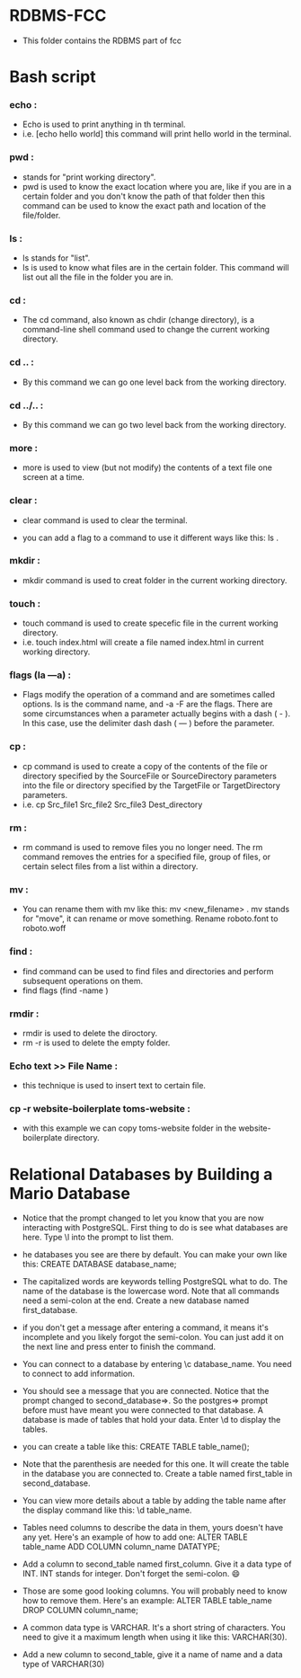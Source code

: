 # RDBMS-FCC
- This folder contains the RDBMS part of fcc



# Bash script
### echo :
- Echo is used to print anything in th terminal.
- i.e. [echo hello world] this command will print hello world in the terminal.

### pwd : 
   - stands for "print working directory".
   - pwd is used to know the exact location where you are, like if you are in a certain folder and you don't know the path of that folder then this command can be used to know the exact path and location of the file/folder.

### ls :  
   - ls stands for "list".
   - ls is used to know what files are in the certain folder. This command will list out all the file in the folder you are in.

### cd :
   - The cd command, also known as chdir (change directory), is a command-line shell command used to change the current working directory.

### cd .. :
   - By this command we can go one level back from the working directory.

### cd ../.. :
   - By this command we can go two level back from the working directory.

### more <filename> :
  - more is used to view (but not modify) the contents of a text file one screen at a time.

### clear :
- clear command is used to clear the terminal.

- you can add a flag to a command to use it different ways like this: ls <flag> . 
### mkdir :
- mkdir command is used to creat folder in the current working directory.

### touch :
- touch command is used to create specefic file in the current working directory.
- i.e. touch index.html will create a file named index.html in current working directory.

### flags (la —a) :
- Flags modify the operation of a command and are sometimes called options. ls is the command name, and -a -F are the flags. There are some circumstances when a parameter actually begins with a dash ( - ). In this case, use the delimiter dash dash ( — ) before the parameter.

### cp :
- cp command is used to create a copy of the contents of the file or directory specified by the SourceFile or SourceDirectory parameters into the file or directory specified by the TargetFile or TargetDirectory parameters.
- i.e. cp Src_file1 Src_file2 Src_file3 Dest_directory

### rm :
- rm command is used to remove files you no longer need. The rm command removes the entries for a specified file, group of files, or certain select files from a list within a directory.

### mv :
- You can rename them with mv like this: mv <filename> <new_filename> . mv stands for "move", it can rename or move something. Rename roboto.font to roboto.woff

### find :
- find command can be used to find files and directories and perform subsequent operations on them.
- find flags (find -name <filename>)

### rmdir :
-  rmdir is used to delete the diroctory.
- rm -r <folder> is used to delete the empty folder.

### Echo text >> File Name :
- this technique is used to insert text to certain file.

### cp -r website-boilerplate toms-website :
- with this example we can copy toms-website folder in the website-boilerplate directory.

# Relational Databases by Building a Mario Database

- Notice that the prompt changed to let you know that you are now interacting with PostgreSQL. First thing to do is see what databases are here. Type \l into the prompt to list them.


- he databases you see are there by default. You can make your own like this: CREATE DATABASE database_name;

- The capitalized words are keywords telling PostgreSQL what to do. The name of the database is the lowercase word. Note that all commands need a semi-colon at the end. Create a new database named first_database.

- if you don't get a message after entering a command, it means it's incomplete and you likely forgot the semi-colon. You can just add it on the next line and press enter to finish the command.

- You can connect to a database by entering \c database_name. You need to connect to add information.

- You should see a message that you are connected. Notice that the prompt changed to second_database=>. So the postgres=> prompt before must have meant you were connected to that database. A database is made of tables that hold your data. Enter \d to display the tables.

- you can create a table like this: CREATE TABLE table_name();

- Note that the parenthesis are needed for this one. It will create the table in the database you are connected to. Create a table named first_table in second_database.

- You can view more details about a table by adding the table name after the display command like this: \d table_name.

- Tables need columns to describe the data in them, yours doesn't have any yet. Here's an example of how to add one: ALTER TABLE table_name ADD COLUMN column_name DATATYPE;

- Add a column to second_table named first_column. Give it a data type of INT. INT stands for integer. Don't forget the semi-colon. 😄

- Those are some good looking columns. You will probably need to know how to remove them. Here's an example: ALTER TABLE table_name DROP COLUMN column_name;

- A common data type is VARCHAR. It's a short string of characters. You need to give it a maximum length when using it like this: VARCHAR(30).

- Add a new column to second_table, give it a name of name and a data type of VARCHAR(30)
